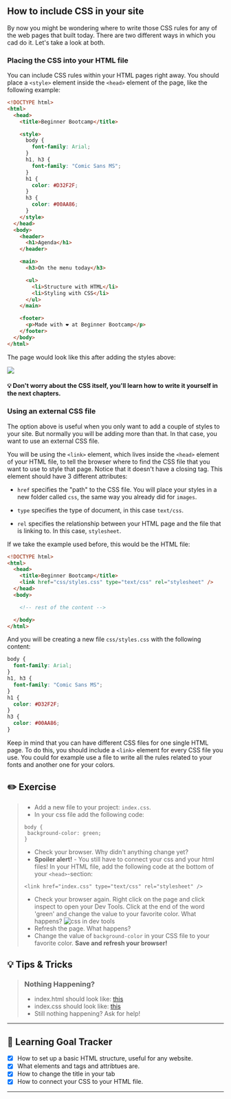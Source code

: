 ## How to include CSS in your site

By now you might be wondering where to write those CSS rules for any of the web pages that built today. There are two different ways in which you cad do it. Let's take a look at both.

### Placing the CSS into your HTML file

You can include CSS rules within your HTML pages right away. You should place a `<style>` element inside the `<head>` element of the page, like the following example:

```html
<!DOCTYPE html>
<html>
  <head>
    <title>Beginner Bootcamp</title>

    <style>
      body {
        font-family: Arial;
      }
      h1, h3 {
        font-family: "Comic Sans MS";
      }
      h1 {
        color: #D32F2F;
      }
      h3 {
        color: #00AA86;
      }
    </style>
  </head>
  <body>
    <header>
      <h1>Agenda</h1>
    </header>

    <main>
      <h3>On the menu today</h3>

      <ul>
        <li>Structure with HTML</li>
        <li>Styling with CSS</li>
      </ul>
    </main>

    <footer>
      <p>Made with ❤︎ at Beginner Bootcamp</p>
    </footer>
  </body>
</html>
```

The page would look like this after adding the styles above:

[![](http://cd.sseu.re/20161122-tah7d.png)](http://cd.sseu.re/20161122-tah7d.png)

#### 💡 Don't worry about the CSS itself, you'll learn how to write it yourself in the next chapters.

### Using an external CSS file

The option above is useful when you only want to add a couple of styles to your site. But normally you will be adding more than that. In that case, you want to use an external CSS file.

You will be using the `<link>` element, which lives inside the `<head>` element of your HTML file, to tell the browser where to find the CSS file that you want to use to style that page. Notice that it doesn't have a closing tag. This element should have 3 different attributes:

* `href` specifies the "path" to the CSS file. You will place your styles in a new folder called `css`, the same way you already did for `images`.

* `type` specifies the type of document, in this case `text/css`.

* `rel` specifies the relationship between your HTML page and the file that is linking to. In this case, `stylesheet`.

If we take the example used before, this would be the HTML file:

```html
<!DOCTYPE html>
<html>
  <head>
    <title>Beginner Bootcamp</title>
    <link href="css/styles.css" type="text/css" rel="stylesheet" />
  </head>
  <body>

    <!-- rest of the content -->

  </body>
</html>
```

And you will be creating a new file `css/styles.css` with the following content:

```css
body {
  font-family: Arial;
}
h1, h3 {
  font-family: "Comic Sans MS";
}
h1 {
  color: #D32F2F;
}
h3 {
  color: #00AA86;
}
```

Keep in mind that you can have different CSS files for one single HTML page. To do this, you should include a `<link>` element for every CSS file you use. You could for example use a file to write all the rules related to your fonts and another one for your colors.

## ✏️ Exercise
> * Add a new file to your project: `index.css`.
> * In your css file add the following code:
> ```
> body {
>  background-color: green;
> }
>```
> * Check your browser. Why didn't anything change yet?
> * **Spoiler alert!** - You still have to connect your css and your html files! In your HTML file, add the following code at the bottom of your `<head>`-section:
> ```
> <link href="index.css" type="text/css" rel="stylesheet" />
>```
> * Check your browser again. Right click on the page and click inspect to open your Dev Tools. Click at the end of the word 'green' and change the value to your favorite color. What happens?
> ![css in dev tools](https://cd.sseu.re/This_will_show_up_in_hour_tab_2018-09-06_09-34-49.png)
> * Refresh the page. What happens?
> * Change the value of `background-color` in your CSS file to your favorite color. **Save and refresh your browser!**

## 💡 Tips & Tricks

> ### Nothing Happening?
> * index.html should look like: [this](./index.html)
> * index.css should look like: [this](./index.css)
> * Still nothing happening? Ask for help!


---
## 🎯 Learning Goal Tracker
* [x] How to set up a basic HTML structure, useful for any website.
* [x] What elements and tags and attribtues are.
* [x] How to change the title in your tab
* [x] How to connect your CSS to your HTML file.
---

